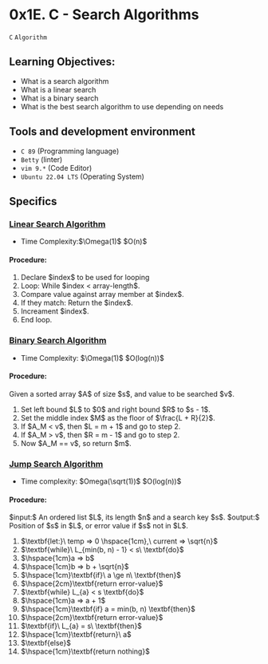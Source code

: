# 0x1E. C - Search Algorithms

 `C` `Algorithm`

## Learning Objectives:

- What is a search algorithm
- What is a linear search
- What is a binary search
- What is the best search algorithm to use depending on needs

## Tools and development environment
- `C 89` (Programming language)
- `Betty` (linter)
- `vim 9.*` (Code Editor)
- `Ubuntu 22.04 LTS` (Operating System)


## Specifics

###  [Linear Search Algorithm](./0-linear.c)
- Time Complexity:\$\Omega(1)\$ \$O(n)\$
#### Procedure:
 1. Declare \$index\$ to be used for looping
 2. Loop: While \$index < array-length\$.
 3. Compare value against array member at \$index\$.
 4. If they match: Return the \$index\$.
 5. Increament \$index\$.
 6. End loop.

### [Binary Search Algorithm](./1-binary.c)
- Time Complexity: \$\Omega(1)\$ \$O(log(n))\$
#### Procedure:
 Given a sorted array \$A\$ of size \$s\$, and value to be searched \$v\$.
 1. Set left bound \$L\$ to \$0\$ and right bound \$R\$ to \$s - 1\$.
 2. Set the middle index \$M\$ as the floor of \$\frac{L + R}{2}\$.
 3. If \$A_M < v\$, then \$L = m + 1\$ and go to step 2.
 4. If \$A_M > v\$, then \$R = m - 1\$ and go to step 2.
 5. Now \$A_M == v\$, so return \$m$\.

### [Jump Search Algorithm](./100-jump.c)
- Time complexity: \$Omega(\sqrt(1))\$ \$O(log(n))\$
#### Procedure:
\$input:\$ An ordered list \$L\$, its length \$n\$ and a search key \$s\$.
\$output:\$ Position of \$s\$ in \$L\$, or error value if \$s\$ not in \$L\$.
 1. \$\textbf{let:}\ temp => 0 \hspace{1cm},\ current => \sqrt{n}\$
 2. \$\textbf{while}\ L_{min(b, n) - 1} < s\ \textbf{do}\$
 3. \$\hspace{1cm}a => b\$
 4. \$\hspace{1cm}b => b + \sqrt{n}\$
 5. \$\hspace{1cm}\textbf{if}\ a \ge n\ \textbf{then}\$
 6. \$\hspace{2cm}\textbf{return error-value}\$
 7. \$\textbf{while} L_{a} < s \textbf{do}\$
 8. \$\hspace{1cm}a => a + 1\$
 10. \$\hspace{1cm}\textbf{if} a = min(b, n) \textbf{then}\$
 11. \$\hspace{2cm}\textbf{return error-value}\$
 7. \$\textbf{if}\ L_{a} = s\ \textbf{then}\$
 11. \$\hspace{1cm}\textbf{return}\ a\$
 1. \$\textbf{else}\$
 11. \$\hspace{1cm}\textbf{return nothing}\$
